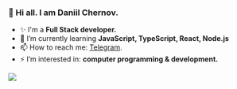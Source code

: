 ### 👋 Hi all. I am Daniil Chernov.

- ✨ I'm a **Full Stack developer.**
- 🌱 I’m currently learning **JavaScript, TypeScript, React, Node.js**
- 📫 How to reach me: [Telegram](https://t.me/chernovdan95).
- ⚡ I’m interested in: **computer programming & development.**


 <a href="https://www.codewars.com/users/ChernovDan42" target="_blank"><img src="https://www.codewars.com/users/ChernovDan42/badges/large"></a>

